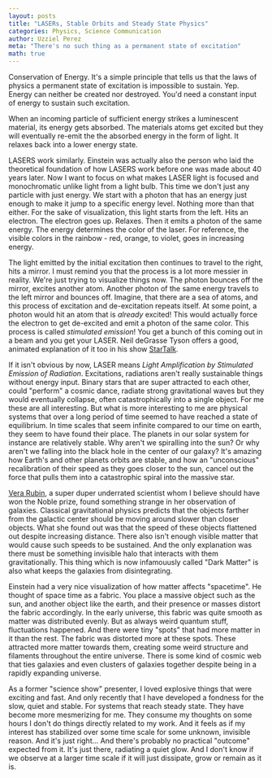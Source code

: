 ```yaml
---
layout: posts
title: "LASERs, Stable Orbits and Steady State Physics"
categories: Physics, Science Communication
author: Uzziel Perez
meta: "There's no such thing as a permanent state of excitation"
math: true
---
```


Conservation of Energy. It's a simple principle that tells us that the laws of physics a permanent state of excitation is impossible to sustain. Yep. Energy can neither be created nor destroyed. You'd need a constant input of energy to sustain such excitation.

When an incoming particle of sufficient energy strikes a luminescent material, its energy gets absorbed. The materials atoms get excited but they will eventually re-emit the the absorbed energy in the form of light. It relaxes back into a lower energy state.

LASERS work similarly. Einstein was actually also the person who laid the theoretical foundation of how LASERS work before one was made about 40 years later. Now I want to focus on what makes LASER light is focused and monochromatic unlike light from a light bulb. This time we don't just any particle with just energy. We start with a photon that has an energy just enough to make it jump to a specific energy level. Nothing more than that either. For the sake of visualization, this light starts from the left. Hits an electron. The electron goes up. Relaxes. Then it emits a photon of the same energy. The energy determines the color of the laser. For reference, the visible colors in the rainbow - red, orange, to violet, goes in increasing energy.

The light emitted by the initial excitation then continues to travel to the right, hits a mirror. I must remind you that the process is a lot more messier in reality. We're just trying to visualize things now. The photon bounces off the mirror, excites another atom. Another photon of the same energy travels to the left mirror and bounces off. Imagine, that there are a sea of atoms, and this process of excitation and de-excitation repeats itself. At some point, a photon would hit an atom that is *already* excited! This would actually force the electron to get de-excited and emit a photon of the same color. This process is called *stimulated emission*! You get a bunch of this coming out in a beam and you get your LASER. Neil deGrasse Tyson offers a good, animated explanation of it too in his show [StarTalk](https://www.youtube.com/watch?v=t9jtGHXgQvw).

If it isn't obvious by now, LASER means *Light Amplification by Stimulated Emission of Radiation*. Excitations, radiations aren't really sustainable things without energy input. Binary stars that are super attracted to each other, could "perform" a cosmic dance, radiate strong gravitational waves but they would eventually collapse, often catastrophically into a single object. For me these are all interesting. But what is more interesting to me are physical systems that over a long period of time seemed to have reached a state of equilibrium. In time scales that seem infinite compared to our time on earth, they seem to have found their place. The planets in our solar system for instance are relatively stable. Why aren't we spiralling into the sun? Or why aren't we falling into the black hole in the center of our galaxy? It's amazing how Earth's and other planets orbits are stable, and how an "unconscious" recalibration of their speed as they goes closer to the sun, cancel out the force that pulls them into a catastrophic spiral into the massive star.

[Vera Rubin](https://www.youtube.com/watch?v=9W3RsaWuCuE), a super duper underrated scientist whom I believe should have won the Noble prize, found something strange in her observation of galaxies. Classical gravitational physics predicts that the objects farther from the galactic center should be moving around slower than closer objects. What she found out was that the speed of these objects flattened out despite increasing distance. There also isn't enough visible matter that would cause such speeds to be sustained. And the only explanation was there must be something invisible halo that interacts with them gravitationally. This thing which is now infamouusly called "Dark Matter" is also what keeps the galaxies from disintegrating.

Einstein had a very nice visualization of how matter affects "spacetime". He thought of space time as a fabric. You place a massive object such as the sun, and another object like the earth, and their presence or masses distort the fabric accordingly. In the early universe, this fabric was quite smooth as matter was distributed evenly. But as always weird quantum stuff, fluctuations happened. And there were tiny "spots" that had more matter in it than the rest. The fabric was distorted more at these spots. These attracted more matter towards them, creating some weird structure and filaments throughout the entire universe. There is some kind of cosmic web that ties galaxies and even clusters of galaxies together despite being in a rapidly expanding universe.

As a former "science show" presenter, I loved explosive things that were exciting and fast. And only recently that I have developed a fondness for the slow, quiet and stable. For systems that reach steady state. They have become more mesmerizing for me. They consume my thoughts on some hours I don't do things directly related to my work. And it feels as if my interest has stabilized over some time scale for some unknown, invisible reason.  And it's just right... And there's probably no practical "outcome" expected from it. It's just there, radiating a quiet glow. And I don't know if we observe at a larger time scale if it will just dissipate, grow or remain as it is.
